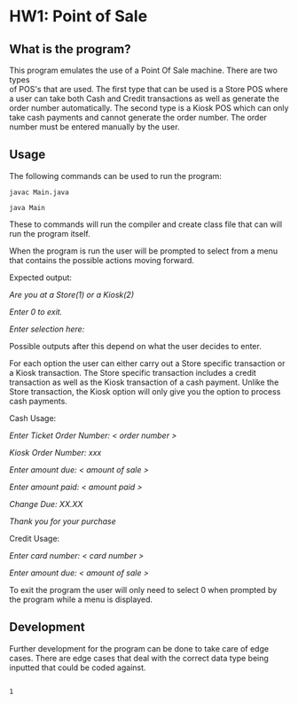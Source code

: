# HW1: Point of Sale


## What is the program?

This program emulates the use of a Point Of Sale machine. There are two types   
of POS's that are used. The first type that can be used is a Store POS where a
user can take both Cash and Credit transactions as well as generate the order
number automatically. The second type is a Kiosk POS which can only take cash 
payments and cannot generate the order number. The order number must be entered
manually by the user. 


## Usage

The following commands can be used to run the program:

`javac Main.java`

`java Main`

These to commands will run the compiler and create class file that can will
run the program itself.

When the program is run the user will be prompted to select from a menu that
contains the possible actions moving forward.

Expected output:

*Are you at a Store(1) or a Kiosk(2)*

*Enter 0 to exit.*

*Enter selection here:*

Possible outputs after this depend on what the user decides to enter.

For each option the user can either carry out a Store specific transaction
or a Kiosk transaction. The Store specific transaction includes a
credit transaction as well as the Kiosk transaction of a cash payment. Unlike
the Store transaction, the Kiosk option will only give you the option to 
process cash payments.

Cash Usage:

*Enter Ticket Order Number: < order number >*

*Kiosk Order Number: xxx*

*Enter amount due: < amount of sale >*

*Enter amount paid: < amount paid >*

*Change Due: XX.XX*

*Thank you for your purchase*

Credit Usage:

*Enter card number: < card number >*

*Enter amount due: < amount of sale >*


To exit the program the user will only need to select 0 when prompted by the
program while a menu is displayed.

## Development

Further development for the program can be done to take care of edge cases.
There are edge cases that deal with the correct data type being inputted that
could be coded against.

                                                                               1